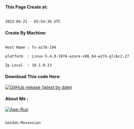 
   
#### This Page Create at:

```bash

2022-04-22 - 03:54:36 UTC

```

#### Create By Machine:

```bash

Host Name : fv-az78-194

platform  : Linux-5.4.0-1074-azure-x86_64-with-glibc2.27

Ip Local  : 10.1.0.13

```
#### Download This code Here:

[![GitHub release (latest by date)](https://img.shields.io/github/v/release/Gosdan-Movsesian/Gosdan?style=for-the-badge&label=Download)](https://github.com/Gosdan-Movsesian/Gosdan/releases) 

</p> 

#### About Me :

[![App-Run](https://github.com/Gosdan-Movsesian/Gosdan/actions/workflows/App-Run.yml/badge.svg)](https://github.com/Gosdan-Movsesian/Gosdan/actions/workflows/App-Run.yml)

```bash

Gosdan-Movsesian

```


